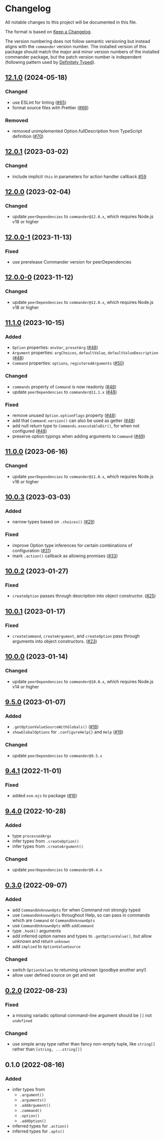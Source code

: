 # Changelog

All notable changes to this project will be documented in this file.

The format is based on [Keep a Changelog](http://keepachangelog.com/en/1.0.0/).

The version numbering does not follow semantic versioning but instead aligns with the `commander` version number. The installed version of this package should match the major and minor version numbers of the installed commander package, but the patch version number is independent (following pattern used by [Definitely Typed](https://github.com/DefinitelyTyped/DefinitelyTyped#how-do-definitely-typed-package-versions-relate-to-versions-of-the-corresponding-library)).

<!-- markdownlint-disable MD024 -->
<!-- markdownlint-disable MD004 -->

## [12.1.0] (2024-05-18)

### Changed

- use ESLint for linting ([#65])
- format source files with Prettier ([#66])

### Removed

- removed unimplemented Option.fullDescription from TypeScript definition ([#70])


## [12.0.1] (2023-03-02)

### Changed

- include implicit `this` in parameters for action handler callback [#59]

## [12.0.0] (2023-02-04)

### Changed

- update `peerDependencies` to `commander@12.0.x`, which requires Node.js v18 or higher

## [12.0.0-1] (2023-11-13)

### Fixed

- use prerelease Commander version for peerDependencies

## [12.0.0-0] (2023-11-12)

### Changed

- update `peerDependencies` to `commander@12.0.x`, which requires Node.js v18 or higher

## [11.1.0] (2023-10-15)

### Added

- `Option` properties: `envVar`, `presetArg` ([#48])
- `Argument` properties: `argChoices`, `defaultValue`, `defaultValueDescription` ([#48])
- `Command` properties: `options`, `registeredArguments` ([#50])

### Changed

- `commands` property of `Command` is now readonly ([#48])
- update `peerDependencies` to `commander@11.1.x` ([#48])

### Fixed

- remove unused `Option.optionFlags` property ([#48])
- add that `Command.version()` can also be used as getter ([#48])
- add null return type to `Commands.executableDir()`, for when not configured ([#48])
- preserve option typings when adding arguments to `Command` ([#49])

## [11.0.0] (2023-06-16)

### Changed

- update `peerDependencies` to `commander@11.0.x`, which requires Node.js v16 or higher

## [10.0.3] (2023-03-03)

### Added

- narrow types based on `.choices()` ([#29])

### Fixed

- improve Option type inferences for certain combinations of configuration ([#31])
- mark `.action()` callback as allowing promises ([#33])

## [10.0.2] (2023-01-27)

### Fixed

- `createOption` passes through description into object constructor. ([#25])

## [10.0.1] (2023-01-17)

### Fixed

- `createCommand`, `createArgument`, and `createOption` pass through arguments into object constructors. ([#23])

## [10.0.0] (2023-01-14)

### Changed

- update `peerDependencies` to `commander@10.0.x`, which requires Node.js v14 or higher

## [9.5.0] (2023-01-07)

### Added

- `.getOptionValueSourceWithGlobals()` ([#18])
- `showGlobalOptions` for `.configureHelp{}` and `Help` ([#19])

### Changed

- update `peerDependencies` to `commander@9.5.x`

## [9.4.1] (2022-11-01)

### Fixed

- added `esm.mjs` to package ([#16])

## [9.4.0] (2022-10-28)

### Added

- type `processedArgs`
- infer types from `.createOption()`
- infer types from `.createArgument()`

### Changed

- update `peerDependencies` to `commander@9.4.x`

## [0.3.0] (2022-09-07)

### Added

- add `CommandUnknownOpts` for when Command not strongly typed
- use `CommandUnknownOpts` throughout Help, so can pass in commands which are `Command` or `CommandUnknownOpts`
- use `CommandUnknownOpts` with `addCommand`
- type `.hook()` arguments
- add inferred option names and types to `.getOptionValue()`, but allow unknown and return `unknown`
- add `implied` to `OptionValueSource`

### Changed

- switch `OptionValues` to returning unknown (goodbye another any!)
- allow user defined source on get and set

## [0.2.0] (2022-08-23)

### Fixed

- a missing variadic optional command-line argument should be `[]` not `undefined`

### Changed

- use simple array type rather than fancy non-empty tuple, like `string[]` rather than `[string, ...string[]]`

## 0.1.0 (2022-08-16)

### Added

- infer types from
  - `.argument()`
  - `.arguments()`
  - `.addArgument()`
  - `.command()`
  - `.option()`
  - `.addOption()`
- inferred types for `.action()`
- inferred types for `.opts()`

[12.1.0]: https://github.com/commander-js/extra-typings/compare/v12.0.1...v12.1.0
[12.0.1]: https://github.com/commander-js/extra-typings/compare/v12.0.0...v12.0.1
[12.0.0]: https://github.com/commander-js/extra-typings/compare/v11.0.0...v12.0.0
[12.0.0-1]: https://github.com/commander-js/extra-typings/compare/v12.0.0-0...v12.0.0-1
[12.0.0-0]: https://github.com/commander-js/extra-typings/compare/v11.1.0...v12.0.0-0
[11.1.0]: https://github.com/commander-js/extra-typings/compare/v11.0.0...v11.1.0
[11.0.0]: https://github.com/commander-js/extra-typings/compare/v10.0.3...v11.0.0
[10.0.3]: https://github.com/commander-js/extra-typings/compare/v10.0.2...v10.0.3
[10.0.2]: https://github.com/commander-js/extra-typings/compare/v10.0.1...v10.0.2
[10.0.1]: https://github.com/commander-js/extra-typings/compare/v10.0.0...v10.0.1
[10.0.0]: https://github.com/commander-js/extra-typings/compare/v9.5.0...v10.0.0
[9.5.0]: https://github.com/commander-js/extra-typings/compare/v9.4.1...v9.5.0
[9.4.1]: https://github.com/commander-js/extra-typings/compare/v9.4.0...v9.4.1
[9.4.0]: https://github.com/commander-js/extra-typings/compare/v0.3.0...v9.4.0
[0.3.0]: https://github.com/commander-js/extra-typings/compare/v0.2.0...v0.3.0
[0.2.0]: https://github.com/commander-js/extra-typings/compare/v0.1.0...v0.2.0

[#16]: https://github.com/commander-js/extra-typings/pull/16
[#18]: https://github.com/commander-js/extra-typings/pull/18
[#19]: https://github.com/commander-js/extra-typings/pull/19
[#23]: https://github.com/commander-js/extra-typings/pull/23
[#25]: https://github.com/commander-js/extra-typings/pull/25
[#29]: https://github.com/commander-js/extra-typings/pull/29
[#31]: https://github.com/commander-js/extra-typings/pull/31
[#33]: https://github.com/commander-js/extra-typings/pull/33
[#48]: https://github.com/commander-js/extra-typings/pull/48
[#49]: https://github.com/commander-js/extra-typings/pull/49
[#50]: https://github.com/commander-js/extra-typings/pull/50
[#59]: https://github.com/commander-js/extra-typings/pull/59

[#65]: https://github.com/commander-js/extra-typings/pull/65
[#66]: https://github.com/commander-js/extra-typings/pull/66
[#70]: https://github.com/commander-js/extra-typings/pull/70
